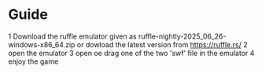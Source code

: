 # Guide
1 Download the ruffle emulator given as ruffle-nightly-2025_06_26-windows-x86_64.zip or dowload the latest version from https://ruffle.rs/
2 open the emulator
3 open oe drag one of the two 'swf' file in the emulator
4 enjoy the game
